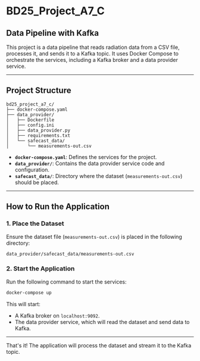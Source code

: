 # BD25_Project_A7_C

## Data Pipeline with Kafka
This project is a data pipeline that reads radiation data from a CSV file, processes it, and sends it to a Kafka topic. It uses Docker Compose to orchestrate the services, including a Kafka broker and a data provider service. 

---

## Project Structure

```
bd25_project_a7_c/
├── docker-compose.yaml
├── data_provider/
│   ├── Dockerfile
│   ├── config.ini
│   ├── data_provider.py
│   ├── requirements.txt
│   └── safecast_data/
│       └── measurements-out.csv
```

- **`docker-compose.yaml`**: Defines the services for the project.
- **`data_provider/`**: Contains the data provider service code and configuration.
- **`safecast_data/`**: Directory where the dataset (`measurements-out.csv`) should be placed.

---

## How to Run the Application

### 1. Place the Dataset

Ensure the dataset file (`measurements-out.csv`) is placed in the following directory:

```
data_provider/safecast_data/measurements-out.csv
```

### 2. Start the Application

Run the following command to start the services:

```bash
docker-compose up
```

This will start:
- A Kafka broker on `localhost:9092`.
- The data provider service, which will read the dataset and send data to Kafka.

---

That's it! The application will process the dataset and stream it to the Kafka topic.
